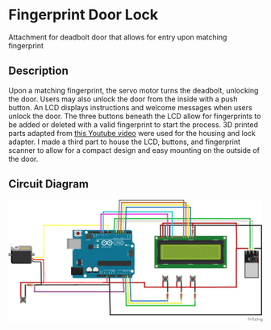 # Fingerprint Door Lock
Attachment for deadbolt door that allows for entry upon matching fingerprint

## Description
Upon a matching fingerprint, the servo motor turns the deadbolt, unlocking the door. Users may also unlock the door from the inside with a push button. An LCD displays instructions and welcome messages when users unlock the door.
The three buttons beneath the LCD allow for fingerprints to be added or deleted with a valid fingerprint to start the process.
3D printed parts adapted from [this Youtube video](https://www.youtube.com/watch?v=bAcK80fm1_0&list=PLWW-NpIwXamBTbpzTbuVF-Yyq9JT1eWwv&index=5&t=0s) were used for the housing and lock adapter. I made a third part to house the LCD, buttons, and fingerprint scanner to allow for a compact design and easy mounting on the outside of the door.

## Circuit Diagram
![circuit diagram](fp_lock_wiring_diagram_with_fp.png)
